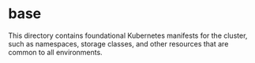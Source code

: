 # base

This directory contains foundational Kubernetes manifests for the cluster, such as namespaces, storage classes, and other resources that are common to all environments. 